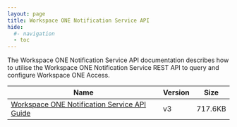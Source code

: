 ```yaml
---
layout: page
title: Workspace ONE Notification Service API
hide:
  #- navigation
  - toc
---
```


The Workspace ONE Notification Service API documentation describes how to utilise the Workspace ONE Notification Service REST API to query and configure Workspace ONE Access. 

| Name | Version | Size |
| --- | --- | --- |
| [Workspace ONE Notification Service API Guide](Notification_Guide_v3.pdf) | v3 | 717.6KB |

<swagger-ui src="ws1notifications-api.json"/>
